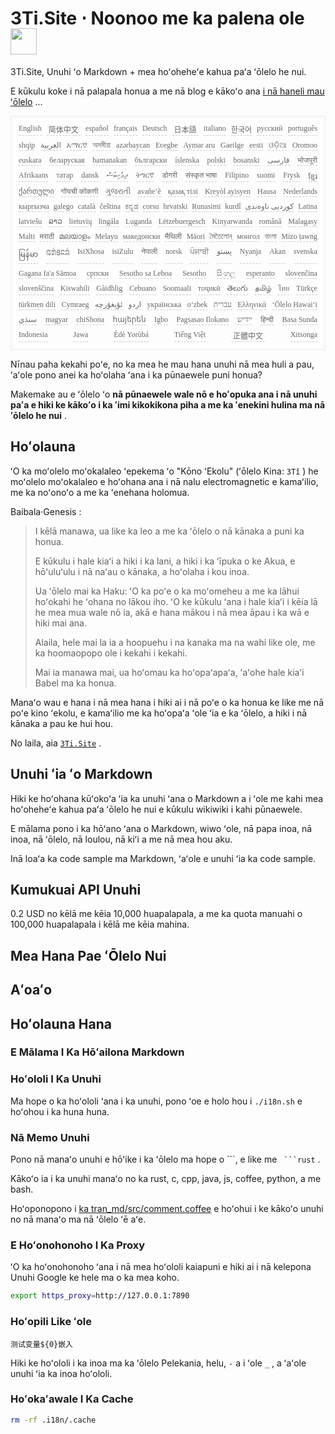 <h1 style="justify-content:space-between">3Ti.Site ⋅ Noonoo me ka palena ole<img src="//i-01.eu.org/3Ti/logo.svg" style="user-select:none;margin-top:-1px;width:42px"></h1>

3Ti.Site, Unuhi ʻo Markdown + mea hoʻoheheʻe kahua paʻa ʻōlelo he nui.

E kūkulu koke i nā palapala honua a me nā blog e kākoʻo ana [i nā haneli mau ʻōlelo](https://github.com/i18n-site/node/blob/main/lang/src/index.js) ...

<pre class="langli" style="display:flex;flex-wrap:wrap;background:transparent;border:1px solid #eee;font-size:12px;box-shadow:0 0 3px inset #eee;padding:12px 5px 4px 12px;justify-content:space-between;"><style>pre.langli i{font-weight:300;font-family:s;margin-right:7px;margin-bottom:8px;font-style:normal;color:#666;border-bottom:1px dashed #ccc;}</style><i>English</i><i> 简体中文 </i><i>español</i><i>français</i><i>Deutsch</i><i> 日本語 </i><i>italiano</i><i>한국어</i><i>русский</i><i>português</i><i>shqip</i><i>‫العربية‬</i><i>አማርኛ</i><i>অসমীয়া</i><i>azərbaycan</i><i>Eʋegbe</i><i>Aymar aru</i><i>Gaeilge</i><i>eesti</i><i>ଓଡ଼ିଆ</i><i>Oromoo</i><i>euskara</i><i>беларуская</i><i>bamanakan</i><i>български</i><i>íslenska</i><i>polski</i><i>bosanski</i><i>‫فارسی‬</i><i>भोजपुरी</i><i>Afrikaans</i><i>татар</i><i>dansk</i><i>‫ދިވެހިބަސް‬</i><i>ትግርኛ</i><i>डोगरी</i><i>संस्कृत भाषा</i><i>Filipino</i><i>suomi</i><i>Frysk</i><i>ខ្មែរ</i><i>ქართული</i><i>गोंयची कोंकणी</i><i>ગુજરાતી</i><i>avañe’ẽ</i><i>қазақ тілі</i><i>Kreyòl ayisyen</i><i>Hausa</i><i>Nederlands</i><i>кыргызча</i><i>galego</i><i>català</i><i>čeština</i><i>ಕನ್ನಡ</i><i>corsu</i><i>hrvatski</i><i>Runasimi</i><i>kurdî</i><i>‫کوردیی ناوەندی‬</i><i>Latina</i><i>latviešu</i><i>ລາວ</i><i>lietuvių</i><i>lingála</i><i>Luganda</i><i>Lëtzebuergesch</i><i>Kinyarwanda</i><i>română</i><i>Malagasy</i><i>Malti</i><i>मराठी</i><i>മലയാളം</i><i>Melayu</i><i>македонски</i><i>मैथिली</i><i>Māori</i><i>মৈতৈলোন্</i><i>монгол</i><i>বাংলা</i><i>Mizo ṭawng</i><i>မြန်မာ</i><i>𞄀𞄄𞄰𞄩𞄍𞄜𞄰</i><i>IsiXhosa</i><i>isiZulu</i><i>नेपाली</i><i>norsk</i><i>ਪੰਜਾਬੀ</i><i>‫پښتو‬</i><i>Nyanja</i><i>Akan</i><i>svenska</i><i>Gagana fa'a Sāmoa</i><i>српски</i><i>Sesotho sa Leboa</i><i>Sesotho</i><i>සිංහල</i><i>esperanto</i><i>slovenčina</i><i>slovenščina</i><i>Kiswahili</i><i>Gàidhlig</i><i>Cebuano</i><i>Soomaali</i><i>тоҷикӣ</i><i>తెలుగు</i><i>தமிழ்</i><i>ไทย</i><i>Türkçe</i><i>türkmen dili</i><i>Cymraeg</i><i>‫ئۇيغۇرچە‬</i><i>‫اردو‬</i><i>українська</i><i>o‘zbek</i><i>‫עברית‬</i><i>Ελληνικά</i><i>ʻŌlelo Hawaiʻi</i><i>‫سنڌي‬</i><i>magyar</i><i>chiShona</i><i>հայերեն</i><i>Igbo</i><i>Pagsasao Ilokano</i><i>‫ייִדיש‬</i><i>हिन्दी</i><i>Basa Sunda</i><i>Indonesia</i><i>Jawa</i><i>Èdè Yorùbá</i><i>Tiếng Việt</i><i> 正體中文 </i><i>Xitsonga</i></pre>

Nīnau paha kekahi poʻe, no ka mea he mau hana unuhi nā mea huli a pau, ʻaʻole pono anei ka hoʻolaha ʻana i ka pūnaewele puni honua?

Makemake au e ʻōlelo ʻo **nā pūnaewele wale nō e hoʻopuka ana i nā unuhi paʻa e hiki ke kākoʻo i ka ʻimi kikokikona piha a me ka ʻenekini hulina ma nā ʻōlelo he nui** .

## Hoʻolauna

ʻO ka moʻolelo moʻokalaleo ʻepekema ʻo &quot;Kōno ʻEkolu&quot; (ʻōlelo Kina: `3Tǐ` ) he moʻolelo moʻokalaleo e hoʻohana ana i nā nalu electromagnetic e kamaʻilio, me ka noʻonoʻo a me ka ʻenehana holomua.

Baibala·Genesis :

> I kēlā manawa, ua like ka leo a me ka ʻōlelo o nā kānaka a puni ka honua.
>
> E kūkulu i hale kiaʻi a hiki i ka lani, a hiki i ka ʻīpuka o ke Akua, e hōʻuluʻulu i nā naʻau o kānaka, a hoʻolaha i kou inoa.
>
> Ua ʻōlelo mai ka Haku: ʻO ka poʻe o ka moʻomeheu a me ka lāhui hoʻokahi he ʻohana no lākou iho. ʻO ke kūkulu ʻana i hale kiaʻi i kēia lā he mea mua wale nō ia, akā e hana mākou i nā mea āpau i ka wā e hiki mai ana.
>
> Alaila, hele mai la ia a hoopuehu i na kanaka ma na wahi like ole, me ka hoomaopopo ole i kekahi i kekahi.
>
> Mai ia manawa mai, ua hoʻomau ka hoʻopaʻapaʻa, ʻaʻohe hale kiaʻi Babel ma ka honua.

Manaʻo wau e hana i nā mea hana i hiki ai i nā poʻe o ka honua ke like me nā poʻe kino ʻekolu, e kamaʻilio me ka hoʻopaʻa ʻole ʻia e ka ʻōlelo, a hiki i nā kānaka a pau ke hui hou.

No laila, aia [`3Ti.Site`](//3Ti.Site) .

## Unuhi ʻia ʻo Markdown

Hiki ke hoʻohana kūʻokoʻa ʻia ka unuhi ʻana o Markdown a i ʻole me kahi mea hoʻoheheʻe kahua paʻa ʻōlelo he nui e kūkulu wikiwiki i kahi pūnaewele.

E mālama pono i ka hōʻano ʻana o Markdown, wiwo ʻole, nā papa inoa, nā inoa, nā ʻōlelo, nā loulou, nā kiʻi a me nā mea hou aku.

Inā loaʻa ka code sample ma Markdown, ʻaʻole e unuhi ʻia ka code sample.

## Kumukuai API Unuhi

0.2 USD no kēlā me kēia 10,000 huapalapala, a me ka quota manuahi o 100,000 huapalapala i kēlā me kēia mahina.

## Mea Hana Pae ʻŌlelo Nui

## Aʻoaʻo

## Hoʻolauna Hana

### E Mālama I Ka Hōʻailona Markdown

### Hoʻololi I Ka Unuhi

Ma hope o ka hoʻololi ʻana i ka unuhi, pono ʻoe e holo hou i `./i18n.sh` e hoʻohou i ka huna huna.

### Nā Memo Unuhi

Pono nā manaʻo unuhi e hōʻike i ka ʻōlelo ma hope o \```, e like me ` ```rust` .

Kākoʻo ia i ka unuhi manaʻo no ka rust, c, cpp, java, js, coffee, python, a me bash.

Hoʻoponopono i [ka tran_md/src/comment.coffee](https://github.com/i18n-site/node/blob/main/tran_md/src/comment.coffee) e hoʻohui i ke kākoʻo unuhi no nā manaʻo ma nā ʻōlelo ʻē aʻe.

### E Hoʻonohonoho I Ka Proxy

ʻO ka hoʻonohonoho ʻana i nā mea hoʻololi kaiapuni e hiki ai i nā kelepona Unuhi Google ke hele ma o ka mea koho.

```bash
export https_proxy=http://127.0.0.1:7890
```

### Hoʻopili Like ʻole

```
测试变量${0}嵌入
```

Hiki ke hoʻololi i ka inoa ma ka ʻōlelo Pelekania, helu, `-` a i ʻole `_` , a ʻaʻole unuhi ʻia ka inoa hoʻololi.

### Hoʻokaʻawale I Ka Cache

```bash
rm -rf .i18n/.cache
```
